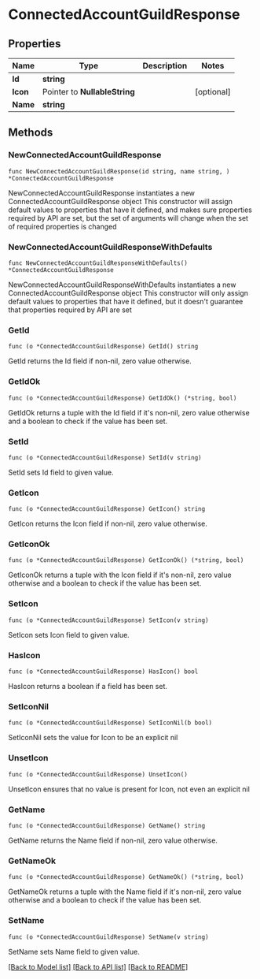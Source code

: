 # ConnectedAccountGuildResponse

## Properties

Name | Type | Description | Notes
------------ | ------------- | ------------- | -------------
**Id** | **string** |  | 
**Icon** | Pointer to **NullableString** |  | [optional] 
**Name** | **string** |  | 

## Methods

### NewConnectedAccountGuildResponse

`func NewConnectedAccountGuildResponse(id string, name string, ) *ConnectedAccountGuildResponse`

NewConnectedAccountGuildResponse instantiates a new ConnectedAccountGuildResponse object
This constructor will assign default values to properties that have it defined,
and makes sure properties required by API are set, but the set of arguments
will change when the set of required properties is changed

### NewConnectedAccountGuildResponseWithDefaults

`func NewConnectedAccountGuildResponseWithDefaults() *ConnectedAccountGuildResponse`

NewConnectedAccountGuildResponseWithDefaults instantiates a new ConnectedAccountGuildResponse object
This constructor will only assign default values to properties that have it defined,
but it doesn't guarantee that properties required by API are set

### GetId

`func (o *ConnectedAccountGuildResponse) GetId() string`

GetId returns the Id field if non-nil, zero value otherwise.

### GetIdOk

`func (o *ConnectedAccountGuildResponse) GetIdOk() (*string, bool)`

GetIdOk returns a tuple with the Id field if it's non-nil, zero value otherwise
and a boolean to check if the value has been set.

### SetId

`func (o *ConnectedAccountGuildResponse) SetId(v string)`

SetId sets Id field to given value.


### GetIcon

`func (o *ConnectedAccountGuildResponse) GetIcon() string`

GetIcon returns the Icon field if non-nil, zero value otherwise.

### GetIconOk

`func (o *ConnectedAccountGuildResponse) GetIconOk() (*string, bool)`

GetIconOk returns a tuple with the Icon field if it's non-nil, zero value otherwise
and a boolean to check if the value has been set.

### SetIcon

`func (o *ConnectedAccountGuildResponse) SetIcon(v string)`

SetIcon sets Icon field to given value.

### HasIcon

`func (o *ConnectedAccountGuildResponse) HasIcon() bool`

HasIcon returns a boolean if a field has been set.

### SetIconNil

`func (o *ConnectedAccountGuildResponse) SetIconNil(b bool)`

 SetIconNil sets the value for Icon to be an explicit nil

### UnsetIcon
`func (o *ConnectedAccountGuildResponse) UnsetIcon()`

UnsetIcon ensures that no value is present for Icon, not even an explicit nil
### GetName

`func (o *ConnectedAccountGuildResponse) GetName() string`

GetName returns the Name field if non-nil, zero value otherwise.

### GetNameOk

`func (o *ConnectedAccountGuildResponse) GetNameOk() (*string, bool)`

GetNameOk returns a tuple with the Name field if it's non-nil, zero value otherwise
and a boolean to check if the value has been set.

### SetName

`func (o *ConnectedAccountGuildResponse) SetName(v string)`

SetName sets Name field to given value.



[[Back to Model list]](../README.md#documentation-for-models) [[Back to API list]](../README.md#documentation-for-api-endpoints) [[Back to README]](../README.md)


